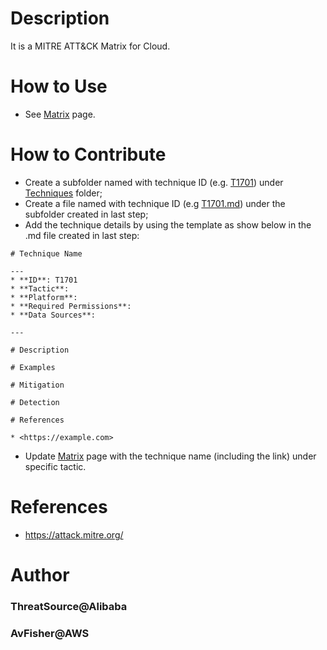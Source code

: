 # Description

It is a MITRE ATT&CK Matrix for Cloud.

# How to Use

* See [Matrix](https://github.com/brianwrf/CloudMitreAttack/blob/master/matrix.md) page.

# How to Contribute

* Create a subfolder named with technique ID (e.g. [T1701](https://github.com/v/CloudMitreAttack/tree/master/Techniques/T1701)) under [Techniques](https://github.com/CloudMitreAttack/CloudMitreAttack/tree/master/Techniques) folder;
* Create a file named with technique ID (e.g [T1701.md](https://github.com/CloudMitreAttack/CloudMitreAttack/blob/master/Techniques/T1701/T1701.md)) under the subfolder created in last step;
* Add the technique details by using the template as show below in the .md file created in last step:
```
# Technique Name

---
* **ID**: T1701
* **Tactic**:
* **Platform**:
* **Required Permissions**:
* **Data Sources**:

---

# Description

# Examples

# Mitigation

# Detection

# References

* <https://example.com>
```
* Update [Matrix](https://github.com/CloudMitreAttack/CloudMitreAttack/blob/master/matrix.md) page with the technique name (including the link) under specific tactic.

# References
* <https://attack.mitre.org/>

# Author
### ThreatSource@Alibaba
### AvFisher@AWS
